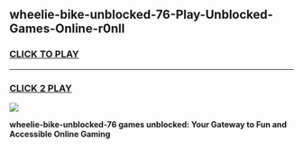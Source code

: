 
## wheelie-bike-unblocked-76-Play-Unblocked-Games-Online-r0nll
<h3>
<a href="https://premium76.site?title=wheelie-bike-unblocked-76&ref=25A">CLICK TO PLAY</a></h3>
<hr>

<h3>
<a href="https://premium76.site?title=wheelie-bike-unblocked-76&ref=25A">CLICK 2 PLAY</a>
  
</h3>

<a href="https://premium76.site?title=wheelie-bike-unblocked-76&ref=25A"><img src="https://clearcache.store/games.png"></a>


**wheelie-bike-unblocked-76 games unblocked: Your Gateway to Fun and Accessible Online Gaming**
